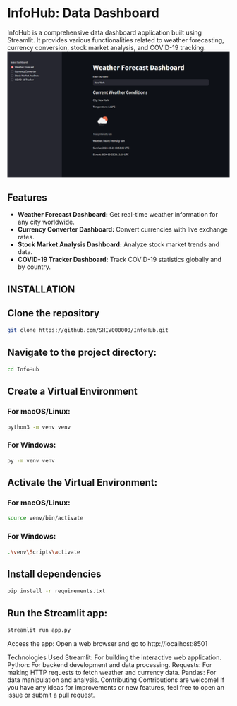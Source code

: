 # InfoHub: Data Dashboard

InfoHub is a comprehensive data dashboard application built using Streamlit. It provides various functionalities related to weather forecasting, currency conversion, stock market analysis, and COVID-19 tracking.
![infohub](infohub.png)

## Features

- **Weather Forecast Dashboard:** Get real-time weather information for any city worldwide.
- **Currency Converter Dashboard:** Convert currencies with live exchange rates.
- **Stock Market Analysis Dashboard:** Analyze stock market trends and data.
- **COVID-19 Tracker Dashboard:** Track COVID-19 statistics globally and by country.

## INSTALLATION

## Clone the repository

```bash
git clone https://github.com/SHIV000000/InfoHub.git
```

## Navigate to the project directory:

```bash
cd InfoHub
```
## Create a Virtual Environment

### For macOS/Linux:

```bash
python3 -m venv venv
```

### For Windows:

```bash
py -m venv venv
```

## Activate the Virtual Environment:

### For macOS/Linux:

```bash
source venv/bin/activate
 ```

### For Windows:

```bash
.\venv\Scripts\activate
```
## Install dependencies

```bash
pip install -r requirements.txt
```
## Run the Streamlit app:

```bash
streamlit run app.py
```
Access the app:
Open a web browser and go to http://localhost:8501

Technologies Used
Streamlit: For building the interactive web application.
Python: For backend development and data processing.
Requests: For making HTTP requests to fetch weather and currency data.
Pandas: For data manipulation and analysis.
Contributing
Contributions are welcome! If you have any ideas for improvements or new features, feel free to open an issue or submit a pull request.
